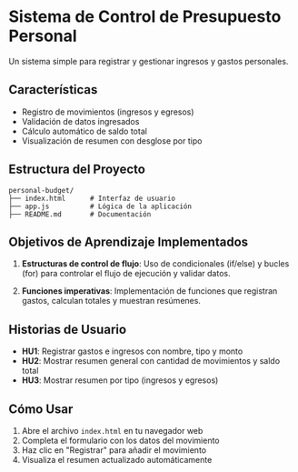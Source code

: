 # Sistema de Control de Presupuesto Personal

Un sistema simple para registrar y gestionar ingresos y gastos personales.

## Características

- Registro de movimientos (ingresos y egresos)
- Validación de datos ingresados
- Cálculo automático de saldo total
- Visualización de resumen con desglose por tipo

## Estructura del Proyecto

```
personal-budget/
├── index.html      # Interfaz de usuario
├── app.js          # Lógica de la aplicación
├── README.md       # Documentación
```

## Objetivos de Aprendizaje Implementados

1. **Estructuras de control de flujo**: Uso de condicionales (if/else) y bucles (for) para controlar el flujo de ejecución y validar datos.

2. **Funciones imperativas**: Implementación de funciones que registran gastos, calculan totales y muestran resúmenes.

## Historias de Usuario

- **HU1**: Registrar gastos e ingresos con nombre, tipo y monto
- **HU2**: Mostrar resumen general con cantidad de movimientos y saldo total
- **HU3**: Mostrar resumen por tipo (ingresos y egresos)

## Cómo Usar

1. Abre el archivo `index.html` en tu navegador web
2. Completa el formulario con los datos del movimiento
3. Haz clic en "Registrar" para añadir el movimiento
4. Visualiza el resumen actualizado automáticamente